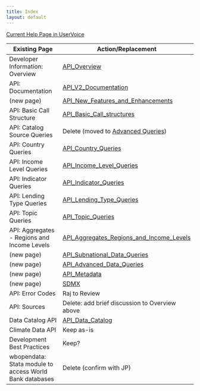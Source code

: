 ```yaml
---
title: Index
layout: default
---
```


[Current Help Page in UserVoice](https://datahelpdesk.worldbank.org/knowledgebase/topics/125589-developer-information)


Existing Page              | Action/Replacement
------                     | ------------
Developer Information: Overview       | [API_Overview](API_Overview.html)
API: Documentation                    | [API_V2_Documentation](API_V2_Documentation.html)
(new page)                            | [API_New_Features_and_Enhancements](API_New_Features_and_Enhancements.html)
API: Basic Call Structure             | [API_Basic_Call_structures](API_Basic_Call_structures.html)
API: Catalog Source Queries           | Delete (moved to [Advanced Queries](API_Advanced_Data_Queries.html))
API: Country Queries                  | [API_Country_Queries](API_Country_Queries.html)
API: Income Level Queries             | [API_Income_Level_Queries](API_Income_Level_Queries.html)
API: Indicator Queries                | [API_Indicator_Queries](API_Indicator_Queries.html)
API: Lending Type Queries             | [API_Lending_Type_Queries](API_Lending_Type_Queries.html)
API: Topic Queries                    | [API_Topic_Queries](API_Topic_Queries.html)
API: Aggregates - Regions and Income Levels | [API_Aggregates_Regions_and_Income_Levels](API_Aggregates_Regions_and_Income_Levels.html)
(new page)                            | [API_Subnational_Data_Queries](API_Subnational_Data_Queries.html)
(new page)                            | [API_Advanced_Data_Queries](API_Advanced_Data_Queries.html)
(new page)                            | [API_Metadata](API_Metadata.html)
(new page)                            | [SDMX](API_SDMX_User_Guide_V1.html)
API: Error Codes                      | Raj to Review
API: Sources                          | Delete: add brief discussion to Overview above
Data Catalog API                      | [API_Data_Catalog](API_Data_Catalog.html)
Climate Data API                      | Keep as-is
Development Best Practices            | Keep?
wbopendata: Stata module to access World Bank databases | Delete (confirm with JP)


[1]: https://data.worldbank.org/products/third-party-apps
